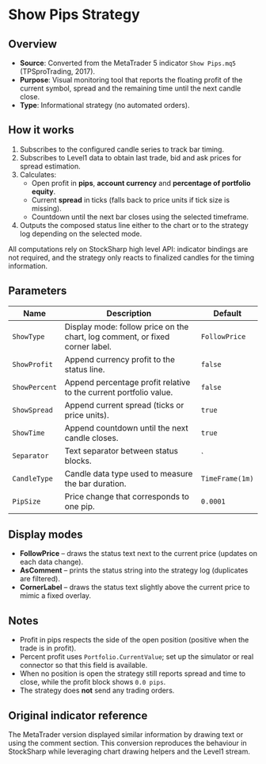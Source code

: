 # Show Pips Strategy

## Overview
- **Source**: Converted from the MetaTrader 5 indicator `Show Pips.mq5` (TPSproTrading, 2017).
- **Purpose**: Visual monitoring tool that reports the floating profit of the current symbol, spread and the remaining time until the next candle close.
- **Type**: Informational strategy (no automated orders).

## How it works
1. Subscribes to the configured candle series to track bar timing.
2. Subscribes to Level1 data to obtain last trade, bid and ask prices for spread estimation.
3. Calculates:
   - Open profit in **pips**, **account currency** and **percentage of portfolio equity**.
   - Current **spread** in ticks (falls back to price units if tick size is missing).
   - Countdown until the next bar closes using the selected timeframe.
4. Outputs the composed status line either to the chart or to the strategy log depending on the selected mode.

All computations rely on StockSharp high level API: indicator bindings are not required, and the strategy only reacts to finalized candles for the timing information.

## Parameters
| Name | Description | Default |
|------|-------------|---------|
| `ShowType` | Display mode: follow price on the chart, log comment, or fixed corner label. | `FollowPrice` |
| `ShowProfit` | Append currency profit to the status line. | `false` |
| `ShowPercent` | Append percentage profit relative to the current portfolio value. | `false` |
| `ShowSpread` | Append current spread (ticks or price units). | `true` |
| `ShowTime` | Append countdown until the next candle closes. | `true` |
| `Separator` | Text separator between status blocks. | `<code> | </code>` |
| `CandleType` | Candle data type used to measure the bar duration. | `TimeFrame(1m)` |
| `PipSize` | Price change that corresponds to one pip. | `0.0001` |

## Display modes
- **FollowPrice** – draws the status text next to the current price (updates on each data change).
- **AsComment** – prints the status string into the strategy log (duplicates are filtered).
- **CornerLabel** – draws the status text slightly above the current price to mimic a fixed overlay.

## Notes
- Profit in pips respects the side of the open position (positive when the trade is in profit).
- Percent profit uses `Portfolio.CurrentValue`; set up the simulator or real connector so that this field is available.
- When no position is open the strategy still reports spread and time to close, while the profit block shows `0.0 pips`.
- The strategy does **not** send any trading orders.

## Original indicator reference
The MetaTrader version displayed similar information by drawing text or using the comment section. This conversion reproduces the behaviour in StockSharp while leveraging chart drawing helpers and the Level1 stream.
